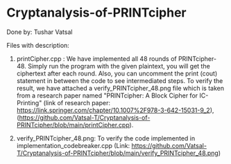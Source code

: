 # Cryptanalysis-of-PRINTcipher

Done by: Tushar Vatsal

Files with description:
1) printCipher.cpp : We have implemented all 48 rounds of PRINTcipher-48. Simply run the program with the given plaintext, you will get the 
    ciphertext after each round. Also, you can uncomment the print (cout) statement in between the code to see intermediated steps. To verify the result,
    we have attached a verify_PRINTcipher_48.png file which is taken from a research paper named "PRINTcipher: A Block Cipher for IC-Printing"
    (link of research paper: https://link.springer.com/chapter/10.1007%2F978-3-642-15031-9_2),  (https://github.com/Vatsal-T/Cryptanalysis-of-PRINTcipher/blob/main/printCipher.cpp).

2) verify_PRINTcipher_48.png: To verify the code implemented in implementation_codebreaker.cpp (Link: https://github.com/Vatsal-T/Cryptanalysis-of-PRINTcipher/blob/main/verify_PRINTcipher_48.png)


